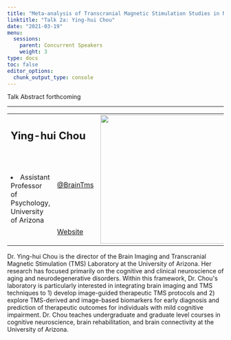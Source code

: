 ```yaml
---
title: "Meta-analysis of Transcranial Magnetic Stimulation Studies in Neurodegenerative Disorders"
linktitle: "Talk 2a: Ying-hui Chou"
date: "2021-03-19"
menu:
  sessions:
    parent: Concurrent Speakers
    weight: 3
type: docs
toc: false
editor_options:
  chunk_output_type: console
---
```


Talk Abstract forthcoming


<hr style="width: 100%; text-align: center; margin-left: 0;" />



<TABLE class="bio-table">
<TR>
<TD COLSPAN="2"><h2>Ying-hui Chou</h2></TD>
<TD ROWSPAN="4"><img style="float: left;" src="/img/ying-hui-chou.jpg" width="300" /></TD>
</TR>
<TR>
<TD ROWSPAN="3"><li>Assistant Professor of Psychology, University of Arizona</li></TD>

<TD><i class="fab fa-twitter"></i> <a href="https://twitter.com/BrainTms" target="_blank" rel="noopener">@BrainTms</a>
</TD>
</TR>
<TR>
<TD><i class="fa fa-link"></i> <a href="https://yinghuichou.wixsite.com/tmslab" target="_blank" rel="noopener">Website</a>
</TD>
</TR>
</TABLE>

Dr. Ying-hui Chou is the director of the Brain Imaging and Transcranial Magnetic Stimulation (TMS) Laboratory at the University of Arizona. Her research has focused primarily on the cognitive and clinical neuroscience of aging and neurodegenerative disorders. Within this framework, Dr. Chou's laboratory is particularly interested in integrating brain imaging and TMS techniques to 1) develop image-guided therapeutic TMS protocols and 2) explore TMS-derived and image-based biomarkers for early diagnosis and prediction of therapeutic outcomes for individuals with mild cognitive impairment. Dr. Chou teaches undergraduate and graduate level courses in cognitive neuroscience, brain rehabilitation, and brain connectivity at the University of Arizona.